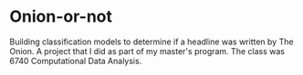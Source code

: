 # Onion-or-not
Building classification models to determine if a headline was written by The Onion. A project that I did as part of my master's program. The class was 6740 Computational Data Analysis.
